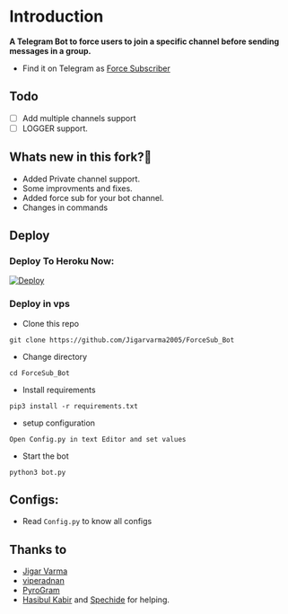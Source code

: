 # Introduction
**A Telegram Bot to force users to join a specific channel before sending messages in a group.**
- Find it on Telegram as [Force Subscriber](https://t.me/ForceSubscriber_UBot)

## Todo
- [ ] Add multiple channels support
- [ ] LOGGER support.

## Whats new in this fork?🤔
- Added Private channel support.
- Some improvments and fixes.
- Added force sub for your bot channel.
- Changes in commands

## Deploy

### Deploy To Heroku Now:
[![Deploy](https://www.herokucdn.com/deploy/button.svg)](https://heroku.com/deploy?template=https://github.com/rungrams/ForceSub_Bot)

### Deploy in vps
- Clone this repo
```
git clone https://github.com/Jigarvarma2005/ForceSub_Bot
```
- Change directory
```
cd ForceSub_Bot
```
- Install requirements
```
pip3 install -r requirements.txt
```
- setup configuration
```
Open Config.py in text Editor and set values
```
- Start the bot
```
python3 bot.py
```
## Configs:
- Read `Config.py` to know all configs

## Thanks to
- [Jigar Varma](https://github.com/Jigarvarma2005)
- [viperadnan](https://github.com/viperadnan-git)
- [PyroGram](https://PyroGram.org)
- [Hasibul Kabir](https://GitHub.com/hasibulkabir) and [Spechide](https://GitHub.com/spechide) for helping.
